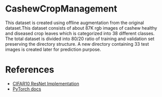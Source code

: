 # CashewCropManagement

This dataset is created using offline augmentation from the original dataset.This dataset consists of about 87K rgb images of cashew healthy and diseased crop leaves which is categorized into 38 different classes. The total dataset is divided into 80/20 ratio of training and validation set preserving the directory structure. A new directory containing 33 test images is created later for prediction purpose.

# References
- [CIFAR10 ResNet Implementation](https://jovian.ai/aakashns/05b-cifar10-resnet)
- [PyTorch docs](https://pytorch.org/)

